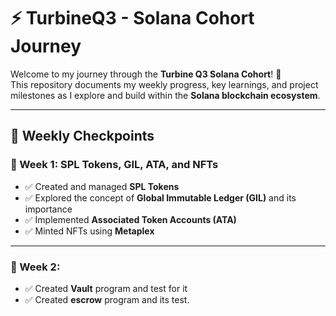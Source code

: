 # ⚡ TurbineQ3 - Solana Cohort Journey

Welcome to my journey through the **Turbine Q3 Solana Cohort**! 🚀  
This repository documents my weekly progress, key learnings, and project milestones as I explore and build within the **Solana blockchain ecosystem**.

---

## 🧠 Weekly Checkpoints

### 📅 Week 1: SPL Tokens, GIL, ATA, and NFTs
- ✅ Created and managed **SPL Tokens**
- ✅ Explored the concept of **Global Immutable Ledger (GIL)** and its importance
- ✅ Implemented **Associated Token Accounts (ATA)**
- ✅ Minted NFTs using **Metaplex**

---

### 📅 Week 2:
- ✅ Created **Vault** program and test for it 
- ✅ Created **escrow** program and its test.


